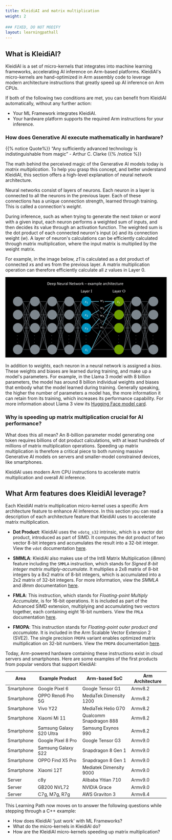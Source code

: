 ```yaml
---
title: KleidiAI and matrix multiplication
weight: 2

### FIXED, DO NOT MODIFY
layout: learningpathall
---
```

## What is KleidiAI?

KleidiAI is a set of micro-kernels that integrates into machine learning frameworks, accelerating AI inference on Arm-based platforms. KleidiAI's micro-kernels are hand-optimized in Arm assembly code to leverage modern architecture instructions that greatly speed up AI inference on Arm CPUs. 

If both of the following two conditions are met, you can benefit from KleidiAI automatically, without any further action:
* Your ML Framework integrates KleidiAI.
* Your hardware platform supports the required Arm instructions for your inference.

### How does Generative AI execute mathematically in hardware?

{{% notice Quote%}}
“Any sufficiently advanced technology is indistinguishable from magic” - Arthur C. Clarke
{{% /notice %}}

The math behind the perceived magic of the Generative AI models today is *matrix multiplication*. To help you grasp this concept, and better understand KleidiAI, this section offers a high-level explanation of neural network architecture.

Neural networks consist of layers of neurons. Each neuron in a layer is connected to all the neurons in the previous layer. Each of these connections has a unique connection strength, learned through training. This is called a connection's *weight*. 

During inference, such as when trying to generate the next *token* or *word* with a given input, each neuron performs a weighted sum of inputs, and then decides its value through an activation function. The weighted sum is the dot product of each connected neuron's input (*x*) and its connection weight (*w*). A layer of neuron's calculations can be efficiently calculated through matrix multiplication, where the input matrix is multiplied by the weight matrix. 

For example, in the image below, *z1* is calculated as a dot product of connected *x*s and *w*s from the previous layer. A matrix multiplication operation can therefore efficiently calculate all *z* values in Layer 0.

![Neural Network example#center](neural-node-pic.jpg "Zoomed-in neural network node.")


In addition to *weights*, each neuron in a neural network is assigned a *bias*. These weights and biases are learned during training, and make up a model's parameters. For example, in the Llama 3 model with 8 billion parameters, the model has around 8 billion individual weights and biases that embody what the model learned during training. Generally speaking, the higher the number of parameters a model has, the more information it can retain from its training, which increases its performance capability. For more information about Llama 3 view its [Hugging Face model card](https://huggingface.co/meta-llama/Meta-Llama-3-8B).

### Why is speeding up matrix multiplication crucial for AI performance?
What does this all mean? An 8-billion parameter model generating one token requires billions of dot product calculations, with at least hundreds of millions of matrix multiplication operations. Speeding up matrix multiplication is therefore a critical piece to both running massive Generative AI models on servers and smaller-model constrained devices, like smartphones.

KleidiAI uses modern Arm CPU instructions to accelerate matrix multiplication and overall AI inference.

## What Arm features does KleidiAI leverage?
Each KleidiAI matrix multiplication micro-kernel uses a specific Arm architecture feature to enhance AI inference. In this section you can read a description of each architecture feature that KleidiAI uses to accelerate matrix multiplication.

* **Dot Product**: KleidiAI uses the `vdotq_s32` intrinsic, which is a vector dot product, introduced as part of SIMD. It computes the dot product of two vector 8-bit integers and accumulates the result into a 32-bit integer. View the `vdot` documentation [here](https://developer.arm.com/documentation/ddi0597/2024-03/SIMD-FP-Instructions/VDOT--by-element---BFloat16-floating-point-indexed-dot-product--vector--by-element--).

* **SMMLA**: KleidiAI also makes use of the Int8 Matrix Multiplication (i8mm) feature including the `SMMLA` instruction,  which stands for *Signed 8-bit integer matrix multiply-accumulate*. It multiplies a 2x8 matrix of 8-bit integers by a 8x2 matrix of 8-bit integers, which is accumulated into a 2x2 matrix of 32-bit integers. For more information, view the *SMMLA* and *i8mm* documentation [here](https://developer.arm.com/documentation/ddi0602/latest/SIMD-FP-Instructions/SMMLA--vector---Signed-8-bit-integer-matrix-multiply-accumulate--vector--).

* **FMLA**: This instruction, which stands for *Floating-point Multiply Accumulate*, is for 16-bit operations. It is included as part of the Advanced SIMD extension, multiplying and accumulating two vectors together, each containing eight 16-bit numbers. View the `FMLA` documentation [here](https://developer.arm.com/documentation/ddi0602/2024-03/SIMD-FP-Instructions/FMLA--vector---Floating-point-fused-Multiply-Add-to-accumulator--vector--).

* **FMOPA**: This instruction stands for *Floating-point outer product and accumulate*. It is included in the Arm Scalable Vector Extension 2 (SVE2). The single precision `FMOPA` variant enables optimized matrix multiplication on 32-bit numbers. View the `FMOPA` documentation [here](https://developer.arm.com/documentation/ddi0602/2023-12/SME-Instructions/FMOPA--non-widening---Floating-point-outer-product-and-accumulate-?lang=en).

Today, Arm-powered hardware containing these instructions exist in cloud servers and smartphones. Here are some examples of the first products from popular vendors that support KleidiAI:


| Area        | Example Product     | Arm-based SoC      | Arm Architecture  |
| ---------   | -----------------   | ----------------   | ----------- |
| Smartphone  | Google Pixel 6      | Google Tensor G1    | Armv8.2  |
| Smartphone  | OPPO Reno6 Pro 5G   | MediaTek Dimensity 1200 | Armv8.2  |
| Smartphone  | Vivo Y22            | MediaTek Helio G70  | Armv8.2  |
| Smartphone  | Xiaomi Mi 11        | Qualcomm Snapdragon 888 | Armv8.2  |
| Smartphone  | Samsung Galaxy S20 Ultra      | Samsung Exynos 990 | Armv8.2  |
| Smartphone  | Google Pixel 8 Pro | Google Tensor G3   | Armv9.0  |
| Smartphone  | Samsung Galaxy S22 | Snapdragon 8 Gen 1 | Armv9.0  |
| Smartphone  | OPPO Find X5 Pro   | Snapdragon 8 Gen 1 | Armv9.0  |
| Smartphone  | Xiaomi 12T         | Mediatek Dimensity 9000 | Armv9.0  |
| Server      | c8y                | Alibaba Yitian 710 | Armv9.0  |
| Server      | GB200 NVL72        | NVIDIA Grace       | Armv9.0  |
| Server      | C7g, M7g, R7g      | AWS Graviton 3     | Armv8.4  |


This Learning Path now moves on to answer the following questions while stepping through a C++ example:
* How does KleidiAI 'just work' with ML Frameworks?
* What do the micro-kernels in KleidiAI do?
* How are the KleidiAI micro-kernels speeding up matrix multiplication?
